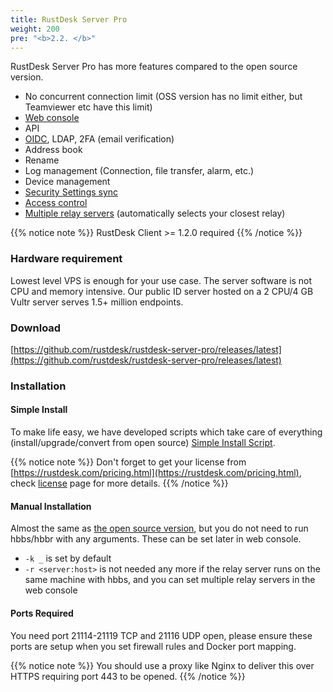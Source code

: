 ```yaml
---
title: RustDesk Server Pro
weight: 200
pre: "<b>2.2. </b>"
---
```


RustDesk Server Pro has more features compared to the open source version.

- No concurrent connection limit (OSS version has no limit either, but Teamviewer etc have this limit)
- [Web console](/docs/en/self-host/rustdesk-server-pro/console/)
- API
- [OIDC](/docs/en/self-host/rustdesk-server-pro/oidc/), LDAP, 2FA (email verification)
- Address book
- Rename
- Log management (Connection, file transfer, alarm, etc.)
- Device management
- [Security Settings sync](/docs/en/self-host/rustdesk-server-pro/strategy/)
- [Access control](/docs/en/self-host/rustdesk-server-pro/permissions/)
- [Multiple relay servers](/docs/en/self-host/rustdesk-server-pro/relay/) (automatically selects your closest relay)

{{% notice note %}}
RustDesk Client >= 1.2.0 required
{{% /notice %}}

### Hardware requirement

Lowest level VPS is enough for your use case. The server software is not CPU and memory intensive. Our public ID server hosted on a 2 CPU/4 GB Vultr server serves 1.5+ million endpoints.

### Download

[https://github.com/rustdesk/rustdesk-server-pro/releases/latest](https://github.com/rustdesk/rustdesk-server-pro/releases/latest)

### Installation

#### Simple Install

To make life easy, we have developed scripts which take care of everything (install/upgrade/convert from open source) [Simple Install Script](https://rustdesk.com/docs/en/self-host/rustdesk-server-pro/installscript/).

{{% notice note %}}
Don't forget to get your license from [https://rustdesk.com/pricing.html](https://rustdesk.com/pricing.html), check [license](https://rustdesk.com/docs/en/self-host/rustdesk-server-pro/license/) page for more details.
{{% /notice %}}

#### Manual Installation

Almost the same as [the open source version](https://rustdesk.com/docs/en/self-host/rustdesk-server-oss/install/), but you do not need to run hbbs/hbbr with any arguments. These can be set later in web console.

- `-k _` is set by default
- `-r <server:host>` is not needed any more if the relay server runs on the same machine with hbbs, and you can set multiple relay servers in the web console

#### Ports Required

You need port 21114-21119 TCP and 21116 UDP open, please ensure these ports are setup when you set firewall rules and Docker port mapping.

{{% notice note %}}
You should use a proxy like Nginx to deliver this over HTTPS requiring port 443 to be opened.
{{% /notice %}}

